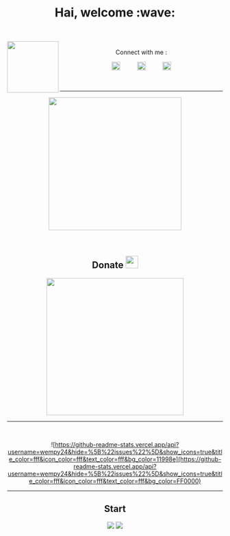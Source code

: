 
<div align="center">
    <h1> Hai, welcome :wave:</h1>
</div>

&nbsp;
&nbsp;
&nbsp;

<img src="https://avatars.githubusercontent.com/u/74690366?s=400&u=8b0bd80d74c7b7376382ed5b07a61527c9f5ae8f&v=4" width="120" height="120" align="left">
&nbsp;&nbsp;&nbsp;&nbsp;&nbsp;&nbsp;&nbsp;
<center>
Connect with me :

<a href="http://wa.me/6285746897368?text=Halo Ngab"><img src="https://raw.githubusercontent.com/NazwaS/NazwaS/main/img/WhatsApp.png" alt="alt text" width="20" height="20"></a>     &nbsp;&nbsp;&nbsp;&nbsp;&nbsp;&nbsp;&nbsp;&nbsp;   <a href="https://instagram.com/wem_.24"><img src="https://image.flaticon.com/icons/svg/174/174855.svg" alt="alt text" width="20" height="20"></a>
 &nbsp;&nbsp;&nbsp;&nbsp;&nbsp;&nbsp;&nbsp;&nbsp;
<a href="https://web.facebook.com/wempy.kimochi.3"><img src="https://image.flaticon.com/icons/svg/174/174848.svg" alt="alt text" width="20" height="20"></a>

&nbsp;&nbsp;&nbsp;

---

<img src="https://user-images.githubusercontent.com/72728486/104811327-36bc1300-582d-11eb-80f9-7c39c9b99e62.gif" width="310">

&nbsp;&nbsp;&nbsp;

## Donate <img src="https://github.com/TheDudeThatCode/TheDudeThatCode/blob/master/Assets/coin.gif" width="29px">

 [<img src = "https://raw.githubusercontent.com/NazwaS/NazwaS/main/img/donate.png" width="320">](https://saweria.co/wempykaguyabot)

---

&nbsp;&nbsp;&nbsp;

![https://github-readme-stats.vercel.app/api?username=wempy24&hide=%5B%22issues%22%5D&show_icons=true&title_color=fff&icon_color=fff&text_color=fff&bg_color=11998e](https://github-readme-stats.vercel.app/api?username=wempy24&hide=%5B%22issues%22%5D&show_icons=true&title_color=fff&icon_color=fff&text_color=fff&bg_color=FF0000)

---

## Start
<a href="https://github.com/wempy24"><img src="https://github-readme-stats.vercel.app/api?username=wempy24&show_icons=true&theme=radical"></a>
<a href="https://github.com/wempy24"><img src="https://github-readme-stats.vercel.app/api/top-langs/?username=wempy24&theme=highcontrast&layout=compact"></a>
